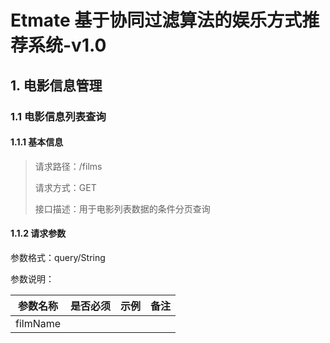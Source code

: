 # Etmate 基于协同过滤算法的娱乐方式推荐系统-v1.0

## 1. 电影信息管理

### 1.1 电影信息列表查询

#### 1.1.1 基本信息

> 请求路径：/films
>
> 请求方式：GET
>
> 接口描述：用于电影列表数据的条件分页查询

#### 1.1.2 请求参数

参数格式：query/String

参数说明：

| 参数名称 | 是否必须 | 示例 | 备注 |
| -------- | -------- | -------- | --------------------------- |
| filmName